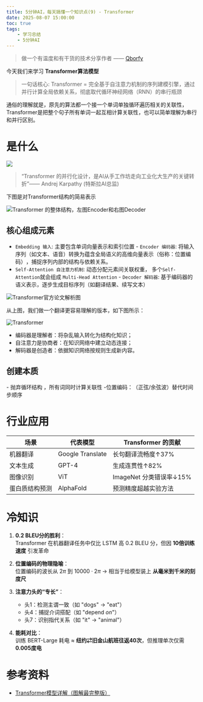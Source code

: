 ```yaml
---
title: 5分钟AI，每天搞懂一个知识点(9) - Transformer
date: 2025-08-07 15:00:00
toc: true
tags:
    - 学习总结
    - 5分钟AI
---
```


> 做一个有温度和有干货的技术分享作者 —— [Qborfy](https://qborfy.com)

今天我们来学习 **Transformer算法模型**

> 一句话核心: Transformer = 完全基于自注意力机制的序列建模引擎，通过并行计算全局依赖关系，彻底取代循环神经网络（RNN）的串行瓶颈​

通俗的理解就是，原先的算法都一个接一个单词单独循环遍历相关的关联性，Transformer是把整个句子所有单词一起互相计算关联性，也可以简单理解为串行和并行区别。

<!-- more -->

# 是什么

![](/assets/img/ailearn/daily/10/1.png)

> “Transformer 的并行化设计，是AI从手工作坊走向工业化大生产的关键转折”—— Andrej Karpathy (特斯拉AI总监)

下图是对Transformer结构的简易表示

![Transformer 的整体结构，左图Encoder和右图Decoder](/assets/img/ailearn/daily/10/2.png)

## 核心组成元素

- `Embedding 输入`: 主要包含单词向量表示和索引位置
​- `Encoder 编码器`: 将输入序列（如文本、语音）转换为蕴含全局语义的​​高维向量表示（俗称：位置编码）​​，捕捉序列内部的结构与依赖关系。
- `Self-Attention 自注意力机制`: 动态分配元素间关联权重， 多个`Self-Attention`就会组成 `Multi-Head Attention`
​- `Decoder 解码器`: 基于编码器的语义表示，​​逐步生成目标序列​​（如翻译结果、续写文本）

![Transformer官方论文解析图](/assets/img/ailearn/daily/10/3.png)

从上图，我们做一个翻译更容易理解的版本，如下图所示：

![Transformer](/assets/img/ailearn/daily/10/4.png)

- 编码器是理解者​​：将杂乱输入转化为结构化知识；
- 自注意力是协商者​​：在知识网络中建立动态连接；
- 解码器是创造者​​：依据知识网络按规则生成新内容。

## 创建本质

​- ​抛弃循环结构​​ ，所有词同时计算关联性
​- ​位置编码：​​（正弦/余弦波）替代时间步顺序

# 行业应用

| **场景**        | 代表模型       | Transformer 的贡献               |  
|-----------------|---------------|----------------------------------|  
| 机器翻译        | Google Translate | 长句翻译流畅度↑37%               |  
| 文本生成        | GPT-4         | 生成连贯性↑82%                   |  
| 图像识别        | ViT           | ImageNet 分类错误率↓15%          |  
| 蛋白质结构预测  | AlphaFold     | 预测精度超越实验方法              |  


# 冷知识
1. **0.2 BLEU分的胜利**：  
   Transformer 在机器翻译任务中仅比 LSTM 高 0.2 BLEU 分，但因 **10倍训练速度** 引发革命   

2. **位置编码的物理隐喻**：  
   位置编码的波长从 $2\pi$ 到 $10000\cdot2\pi$ → 相当于给模型装上 **从毫米到千米的刻度尺**   

3. **注意力头的“专长”**：  
   - 头1：检测主谓一致（如 "dogs" → "eat"）  
   - 头4：捕捉介词搭配（如 "depend *on*"）  
   - 头7：识别指代关系（如 "it" → "animal"）   

4. **能耗对比**：  
   训练 BERT-Large 耗电 ≈ **纽约⇄旧金山航班往返40次**，但推理单次仅需 **0.005度电**  


# 参考资料

- [Transformer模型详解（图解最完整版）](https://zhuanlan.zhihu.com/p/338817680)